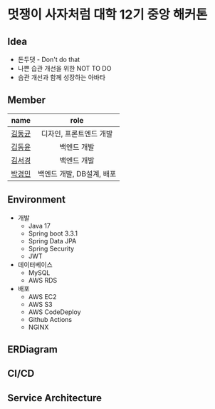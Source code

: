 # 멋쟁이 사자처럼 대학 12기 중앙 해커톤

## Idea

- 돈두댓 - Don't do that
- 나쁜 습관 개선을 위한 NOT TO DO 
- 습관 개선과 함께 성장하는 아바타

## Member

|                    name                    |           role            |
| :----------------------------------------: | :-----------------------: |
| [김동균](https://github.com/KimDongGyun23) |  디자인, 프론트엔드 개발  |
|  [김동윤](https://github.com/yoonie1219)   |        백엔드 개발        |
|   [김서경](https://github.com/malangkim)   |        백엔드 개발        |
|  [박경민](https://github.com/Kyoung-M1N)   | 백엔드 개발, DB설계, 배포 |

## Environment

- 개발
  - Java 17
  - Spring boot 3.3.1
  - Spring Data JPA
  - Spring Security
  - JWT
- 데이터베이스
  - MySQL
  - AWS RDS
- 배포
  - AWS EC2
  - AWS S3
  - AWS CodeDeploy
  - Github Actions
  - NGINX

## ERDiagram



## CI/CD



## Service Architecture